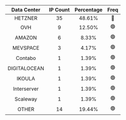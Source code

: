 | Data Center | IP Count | Percentage | Freq |
|:------------:|:--------:|:-----------:|:-----:|
| HETZNER | 35 | 48.61% | 🔴 |
| OVH | 9 | 12.50% | 🟢 |
| AMAZON | 6 | 8.33% | 🟢 |
| MEVSPACE | 3 | 4.17% | 🟢 |
| Contabo | 1 | 1.39% | 🟢 |
| DIGITALOCEAN | 1 | 1.39% | 🟢 |
| IKOULA | 1 | 1.39% | 🟢 |
| Interserver | 1 | 1.39% | 🟢 |
| Scaleway | 1 | 1.39% | 🟢 |
| OTHER | 14 | 19.44% | 🟢 |